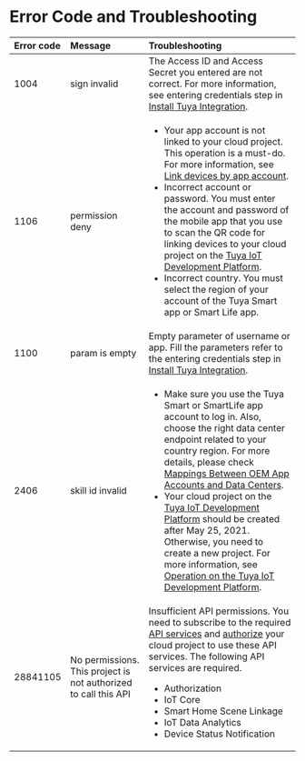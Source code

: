 # Error Code and Troubleshooting

| Error code | Message | Troubleshooting |
|:----|:----|:----|
| 1004 | sign invalid | The Access ID and Access Secret you entered are not correct. For more information, see entering credentials step in [Install Tuya Integration](.././docs/install.md). |
| 1106 | permission deny | <ul><li> Your app account is not linked to your cloud project. This operation is a must-do. For more information, see [Link devices by app account](https://developer.tuya.com/en/docs/iot/Platform_Configuration_smarthome?id=Kamcgamwoevrx&_source=dc23ed1ea3e6988f278404eb2d403b1a#title-3-Link%20devices%20by%20app%20account).</li><li> Incorrect account or password. You must enter the account and password of the mobile app that you use to scan the QR code for linking devices to your cloud project on the [Tuya IoT Development Platform](https://iot.tuya.com/?_source=a4c65f56395e05cf64cc8d4abb7396b6).</li><li>Incorrect country. You must select the region of your account of the Tuya Smart app or Smart Life app.</li></ul> |
|1100|param is empty| Empty parameter of username or app. Fill the parameters refer to the entering credentials step in [Install Tuya Integration](.././docs/install.md).|
| 2406 | skill id invalid | <ul><li>Make sure you use the Tuya Smart or SmartLife app account to log in. Also, choose the right data center endpoint related to your country region. For more details, please check [Mappings Between OEM App Accounts and Data Centers](https://developer.tuya.com/en/docs/iot/oem-app-data-center-distributed?id=Kafi0ku9l07qb&_source=6259ab33458dcf85bbf37a67d077a21e).</li><li>Your cloud project on the [Tuya IoT Development Platform](https://iot.tuya.com/?_source=a4c65f56395e05cf64cc8d4abb7396b6) should be created after May 25, 2021. Otherwise, you need to create a new project. For more information, see [Operation on the Tuya IoT Development Platform](https://developer.tuya.com/en/docs/iot/migrate-from-an-older-version?id=Kamee9wtbd00b&_source=25dc511869fe0d20fcf6b3ec25902277#title-3-Operation%20on%20the%20Tuya%20IoT%20Platform). </li></ul>|
| 28841105 | No permissions. This project is not authorized to call this API | Insufficient API permissions. You need to subscribe to the required [API services](https://developer.tuya.com/en/docs/iot/applying-for-api-group-permissions?id=Ka6vf012u6q76&_source=1d9056f83d6c976e015630d16adccbc2#title-2-Subscribe%20to%20API%20services) and [authorize](https://developer.tuya.com/en/docs/iot/applying-for-api-group-permissions?id=Ka6vf012u6q76&_source=f00170c03f1359ca255d9f8a25bbd633#title-3-Authorize%20project%20to%20call%20APIs) your cloud project to use these API services. The following API services are required.<ul><li>Authorization</li><li>IoT Core</li><li>Smart Home Scene Linkage</li><li>IoT Data Analytics</li><li>Device Status Notification</li></ul> |
